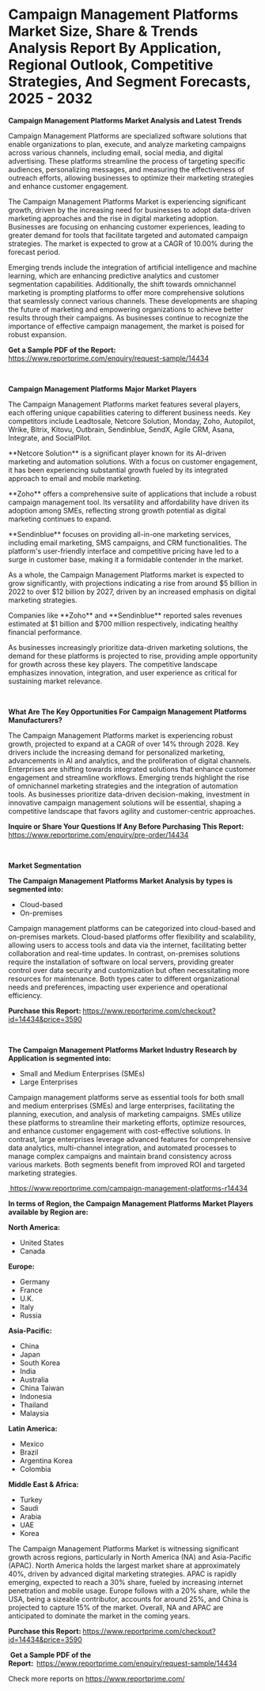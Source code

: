 <p><h1>Campaign Management Platforms Market Size, Share & Trends Analysis Report By Application, Regional Outlook, Competitive Strategies, And Segment Forecasts, 2025 - 2032</h1></p><p><strong>Campaign Management Platforms Market Analysis and Latest Trends</strong></p>
<p><p>Campaign Management Platforms are specialized software solutions that enable organizations to plan, execute, and analyze marketing campaigns across various channels, including email, social media, and digital advertising. These platforms streamline the process of targeting specific audiences, personalizing messages, and measuring the effectiveness of outreach efforts, allowing businesses to optimize their marketing strategies and enhance customer engagement.</p><p>The Campaign Management Platforms Market is experiencing significant growth, driven by the increasing need for businesses to adopt data-driven marketing approaches and the rise in digital marketing adoption. Businesses are focusing on enhancing customer experiences, leading to greater demand for tools that facilitate targeted and automated campaign strategies. The market is expected to grow at a CAGR of 10.00% during the forecast period.</p><p>Emerging trends include the integration of artificial intelligence and machine learning, which are enhancing predictive analytics and customer segmentation capabilities. Additionally, the shift towards omnichannel marketing is prompting platforms to offer more comprehensive solutions that seamlessly connect various channels. These developments are shaping the future of marketing and empowering organizations to achieve better results through their campaigns. As businesses continue to recognize the importance of effective campaign management, the market is poised for robust expansion.</p></p>
<p><strong>Get a Sample PDF of the Report:&nbsp;</strong> <a href="https://www.reportprime.com/enquiry/request-sample/14434?utm_campaign=2866&utm_medium=2&utm_source=Github&utm_content=ia&utm_term=20032025&utm_id=campaign-management-platforms">https://www.reportprime.com/enquiry/request-sample/14434</a></p>
<p>&nbsp;</p>
<p><strong>Campaign Management Platforms Major Market Players</strong></p>
<p><p>The Campaign Management Platforms market features several players, each offering unique capabilities catering to different business needs. Key competitors include Leadtosale, Netcore Solution, Monday, Zoho, Autopilot, Wrike, Bitrix, Kitovu, Outbrain, Sendinblue, SendX, Agile CRM, Asana, Integrate, and SocialPilot. </p><p>**Netcore Solution** is a significant player known for its AI-driven marketing and automation solutions. With a focus on customer engagement, it has been experiencing substantial growth fueled by its integrated approach to email and mobile marketing. </p><p>**Zoho** offers a comprehensive suite of applications that include a robust campaign management tool. Its versatility and affordability have driven its adoption among SMEs, reflecting strong growth potential as digital marketing continues to expand. </p><p>**Sendinblue** focuses on providing all-in-one marketing services, including email marketing, SMS campaigns, and CRM functionalities. The platform's user-friendly interface and competitive pricing have led to a surge in customer base, making it a formidable contender in the market.</p><p>As a whole, the Campaign Management Platforms market is expected to grow significantly, with projections indicating a rise from around $5 billion in 2022 to over $12 billion by 2027, driven by an increased emphasis on digital marketing strategies.</p><p>Companies like **Zoho** and **Sendinblue** reported sales revenues estimated at $1 billion and $700 million respectively, indicating healthy financial performance. </p><p>As businesses increasingly prioritize data-driven marketing solutions, the demand for these platforms is projected to rise, providing ample opportunity for growth across these key players. The competitive landscape emphasizes innovation, integration, and user experience as critical for sustaining market relevance.</p></p>
<p>&nbsp;</p>
<p><strong>What Are The Key Opportunities For Campaign Management Platforms Manufacturers?</strong></p>
<p><p>The Campaign Management Platforms market is experiencing robust growth, projected to expand at a CAGR of over 14% through 2028. Key drivers include the increasing demand for personalized marketing, advancements in AI and analytics, and the proliferation of digital channels. Enterprises are shifting towards integrated solutions that enhance customer engagement and streamline workflows. Emerging trends highlight the rise of omnichannel marketing strategies and the integration of automation tools. As businesses prioritize data-driven decision-making, investment in innovative campaign management solutions will be essential, shaping a competitive landscape that favors agility and customer-centric approaches.</p></p>
<p><strong>Inquire or Share Your Questions If Any Before Purchasing This Report:</strong> <a href="https://www.reportprime.com/enquiry/pre-order/14434?utm_campaign=2866&utm_medium=2&utm_source=Github&utm_content=ia&utm_term=20032025&utm_id=campaign-management-platforms">https://www.reportprime.com/enquiry/pre-order/14434</a></p>
<p>&nbsp;</p>
<p><strong>Market Segmentation</strong></p>
<p><strong>The Campaign Management Platforms Market Analysis by types is segmented into:</strong></p>
<p><ul><li>Cloud-based</li><li>On-premises</li></ul></p>
<p><p>Campaign management platforms can be categorized into cloud-based and on-premises markets. Cloud-based platforms offer flexibility and scalability, allowing users to access tools and data via the internet, facilitating better collaboration and real-time updates. In contrast, on-premises solutions require the installation of software on local servers, providing greater control over data security and customization but often necessitating more resources for maintenance. Both types cater to different organizational needs and preferences, impacting user experience and operational efficiency.</p></p>
<p><strong>Purchase this Report:&nbsp;</strong><a href="https://www.reportprime.com/checkout?id=14434&price=3590&utm_campaign=2866&utm_medium=2&utm_source=Github&utm_content=ia&utm_term=20032025&utm_id=campaign-management-platforms">https://www.reportprime.com/checkout?id=14434&price=3590</a></p>
<p>&nbsp;</p>
<p><strong>The Campaign Management Platforms Market Industry Research by Application is segmented into:</strong></p>
<p><ul><li>Small and Medium Enterprises (SMEs)</li><li>Large Enterprises</li></ul></p>
<p><p>Campaign management platforms serve as essential tools for both small and medium enterprises (SMEs) and large enterprises, facilitating the planning, execution, and analysis of marketing campaigns. SMEs utilize these platforms to streamline their marketing efforts, optimize resources, and enhance customer engagement with cost-effective solutions. In contrast, large enterprises leverage advanced features for comprehensive data analytics, multi-channel integration, and automated processes to manage complex campaigns and maintain brand consistency across various markets. Both segments benefit from improved ROI and targeted marketing strategies.</p></p>
<p><a href="https://www.reportprime.com/campaign-management-platforms-r14434?utm_campaign=2866&utm_medium=2&utm_source=Github&utm_content=ia&utm_term=20032025&utm_id=campaign-management-platforms">&nbsp;https://www.reportprime.com/campaign-management-platforms-r14434</a></p>
<p><strong>In terms of Region, the Campaign Management Platforms Market Players available by Region are:</strong></p>
<p>
    <p> <strong> North America: </strong>
        <ul>
            <li>United States</li>
            <li>Canada</li>
        </ul>
        </p> 
    <p> <strong> Europe: </strong>
        <ul>
            <li>Germany</li>
            <li>France</li>
            <li>U.K.</li>
            <li>Italy</li>
            <li>Russia</li>
        </ul>
        </p> 
    <p> <strong> Asia-Pacific: </strong>
        <ul>
            <li>China</li>
            <li>Japan</li>
            <li>South Korea</li>
            <li>India</li>
            <li>Australia</li>
            <li>China Taiwan</li>
            <li>Indonesia</li>
            <li>Thailand</li>
            <li>Malaysia</li>
        </ul>
        </p> 
    <p> <strong> Latin America: </strong>
        <ul>
            <li>Mexico</li>
            <li>Brazil</li>
            <li>Argentina Korea</li>
            <li>Colombia</li>
        </ul>
        </p> 
    <p> <strong> Middle East & Africa: </strong>
        <ul>
            <li>Turkey</li>
            <li>Saudi</li>
            <li>Arabia</li>
            <li>UAE</li>
            <li>Korea</li>
        </ul>
    </p>
    </p>
<p><p>The Campaign Management Platforms Market is witnessing significant growth across regions, particularly in North America (NA) and Asia-Pacific (APAC). North America holds the largest market share at approximately 40%, driven by advanced digital marketing strategies. APAC is rapidly emerging, expected to reach a 30% share, fueled by increasing internet penetration and mobile usage. Europe follows with a 20% share, while the USA, being a sizeable contributor, accounts for around 25%, and China is projected to capture 15% of the market. Overall, NA and APAC are anticipated to dominate the market in the coming years.</p></p>
<p><strong>Purchase this Report: </strong><a href="https://www.reportprime.com/checkout?id=14434&price=3590&utm_campaign=2866&utm_medium=2&utm_source=Github&utm_content=ia&utm_term=20032025&utm_id=campaign-management-platforms">https://www.reportprime.com/checkout?id=14434&price=3590</a></p>
<p>&nbsp;<strong>Get a Sample PDF of the Report:&nbsp;&nbsp;</strong><a href="https://www.reportprime.com/enquiry/request-sample/14434?utm_campaign=2866&utm_medium=2&utm_source=Github&utm_content=ia&utm_term=20032025&utm_id=campaign-management-platforms">https://www.reportprime.com/enquiry/request-sample/14434</a></p>
<p><strong></strong></p>
<p>Check more reports on <a href="https://www.reportprime.com/?utm_campaign=2866&utm_medium=2&utm_source=Github&utm_content=ia&utm_term=20032025&utm_id=campaign-management-platforms">https://www.reportprime.com/</a></p>